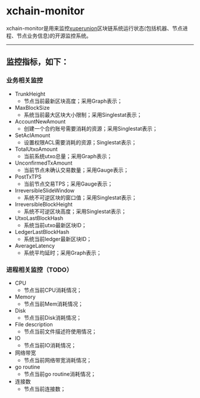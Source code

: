 # xchain-monitor

xchain-monitor是用来监控[xuperunion](https://github.com/xuperchain/xuperunion)区块链系统运行状态(包括机器、节点进程、节点业务信息)的开源监控系统。

-----------
## 监控指标，如下：

### 业务相关监控

* TrunkHeight
  - 节点当前最新区块高度；采用Graph表示；
* MaxBlockSize
  - 系统当前最大区块大小限制；采用Singlestat表示；
* AccountNewAmount
  - 创建一个合约账号需要消耗的资源；采用Singlestat表示；
* SetAclAmount
  - 设置权限ACL需要消耗的资源；Singlestat表示；
* TotalUtxoAmount
  - 当前系统utxo总量；采用Graph表示；
* UnconfirmedTxAmount
  - 当前节点未确认交易数量；采用Gauge表示；
* PostTxTPS
  - 当前节点交易TPS；采用Gauge表示；
* IrreversibleSlideWindow
  - 系统不可逆区块的窗口值；采用Singlestat表示；
* IrreversibleBlockHeight
  - 系统不可逆区块高度；采用Singlestat表示；
* UtxoLastBlockHash
  - 系统当前utxo最新区块ID；
* LedgerLastBlockHash
  - 系统当前ledger最新区块ID；
* AverageLatency
  - 系统平均延时；采用Graph表示；
  
### 进程相关监控（TODO）

* CPU
  - 节点当前CPU消耗情况；
* Memory
  - 节点当前Mem消耗情况；
* Disk
  - 节点当前Disk消耗情况；
* File description
  - 节点当前文件描述符使用情况；
* IO
  - 节点当前IO消耗情况；
* 网络带宽
  - 节点当前网络带宽消耗情况；
* go routine
  - 节点当前go routine消耗情况；
* 连接数
  - 节点当前连接数；
